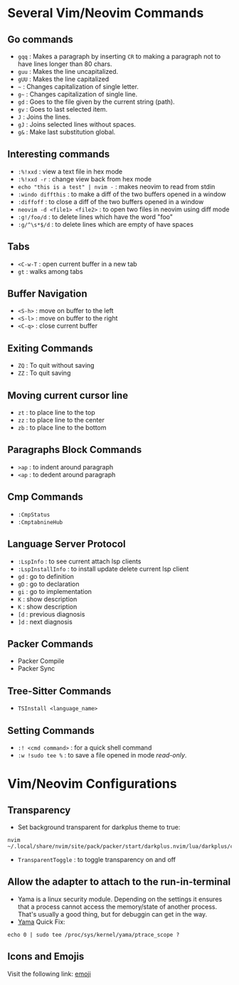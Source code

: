 # Several Vim/Neovim Commands

## Go commands
- `gqq` : Makes a paragraph by inserting `CR` to making a paragraph not to have lines longer than 80 chars.
- `guu` : Makes the line uncapitalized.
- `gUU` : Makes the line capitalized
- `~` : Changes capitalization of single letter.
- `g~` : Changes capitalization of single line.
- `gd` : Goes to the file given by the current string (path).
- `gv` : Goes to last selected item.
- `J` : Joins the lines.
- `gJ` : Joins selected lines without spaces.
- `g&` : Make last substitution global.

## Interesting commands
- `:%!xxd` : view a text file in hex mode
- `:%!xxd -r` : change view back from hex mode
- `echo "this is a test" | nvim -` : makes neovim to read from stdin
- `:windo diffthis` : to make a diff of the two buffers opened in a window
- `:diffoff` : to close a diff of the two buffers opened in a window
- `neovim -d <file1> <file2>` : to open two files in neovim using diff mode
- `:g!/foo/d` : to delete lines which have the word "foo"
- `:g/^\s*$/d` : to delete lines which are empty of have spaces

## Tabs
- `<C-w-T` : open current buffer in a new tab
- `gt` : walks among tabs

## Buffer Navigation
- `<S-h>` : move on buffer to the left
- `<S-l>` : move on buffer to the right
- `<C-q>` : close current buffer

## Exiting Commands
- `ZQ` : To quit without saving
- `ZZ` : To quit saving
## Moving current cursor line
- `zt` : to place line to the top
- `zz` : to place line to the center
- `zb` : to place line to the bottom
## Paragraphs Block Commands
- `>ap` : to indent around paragraph
- `<ap` : to dedent around paragraph

## Cmp Commands
- `:CmpStatus`
- `:CmptabnineHub`

## Language Server Protocol
- `:LspInfo` : to see current attach lsp clients
- `:LspInstallInfo` : to install update delete current lsp client
- `gd` : go to definition
- `gD` : go to declaration
- `gi` : go to implementation
- `K` : show description
- `K` : show description
- `[d` : previous diagnosis
- `]d` : next diagnosis

## Packer Commands
- Packer Compile
- Packer Sync

## Tree-Sitter Commands
- `TSInstall <language_name>`

## Setting Commands
- `:! <cmd command>` : for a quick shell command
- `:w !sudo tee %` : to save a file opened in mode _read-only_.

# Vim/Neovim Configurations
## Transparency
- Set background transparent for darkplus theme to true:
```console
nvim ~/.local/share/nvim/site/pack/packer/start/darkplus.nvim/lua/darkplus/config.lua
```
- `TransparentToggle` : to toggle transparency on and off

## Allow the adapter to attach to the run-in-terminal
- Yama is a linux security module. Depending on the settings it ensures that a process cannot access the memory/state of another process. That's usually a good thing, but for debuggin can get in the way. 
- [Yama](https://www.kernel.org/doc/html/latest/admin-guide/LSM/Yama.html)
Quick Fix:
```
echo 0 | sudo tee /proc/sys/kernel/yama/ptrace_scope ?
```

## Icons and Emojis
Visit the following link: [emoji](https://emojipedia.org)
